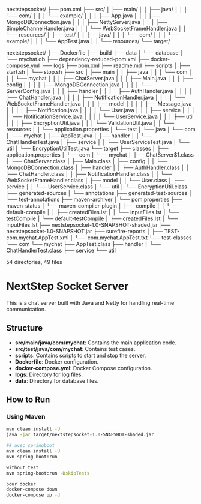 nextstepsocket/
├── pom.xml
├── src/
│   ├── main/
│   │   ├── java/
│   │   │   └── com/
│   │   │       └── example/
│   │   │           ├── App.java
│   │   │           ├── MongoDBConnection.java
│   │   │           ├── NettyServer.java
│   │   │           ├── SimpleChannelHandler.java
│   │   │           └── WebSocketFrameHandler.java
│   │   └── resources/
│   ├── test/
│   │   ├── java/
│   │   │   └── com/
│   │   │       └── example/
│   │   │           └── AppTest.java
│   │   └── resources/
└── target/


nextstepsocket/
├── Dockerfile
├── build
├── data
│   └── database
│       └── mychat.db
├── dependency-reduced-pom.xml
├── docker-compose.yml
├── logs
├── pom.xml
├── readme.md
├── scripts
│   ├── start.sh
│   └── stop.sh
├── src
│   ├── main
│   │   ├── java
│   │   │   └── com
│   │   │       └── mychat
│   │   │           ├── ChatServer.java
│   │   │           ├── Main.java
│   │   │           ├── config
│   │   │           │   ├── MongoDBConnection.java
│   │   │           │   └── ServerConfig.java
│   │   │           ├── handler
│   │   │           │   ├── AuthHandler.java
│   │   │           │   ├── ChatHandler.java
│   │   │           │   ├── NotificationHandler.java
│   │   │           │   └── WebSocketFrameHandler.java
│   │   │           ├── model
│   │   │           │   ├── Message.java
│   │   │           │   ├── Notification.java
│   │   │           │   └── User.java
│   │   │           ├── service
│   │   │           │   ├── NotificationService.java
│   │   │           │   └── UserService.java
│   │   │           ├── util
│   │   │               ├── EncryptionUtil.java
│   │   │               └── ValidationUtil.java
│   │   └── resources
│   │       └── application.properties
│   └── test
│       └── java
│           └── com
│               └── mychat
│                   ├── AppTest.java
│                   ├── handler
│                   │   └── ChatHandlerTest.java
│                   ├── service
│                   │   └── UserServiceTest.java
│                   └── util
│                       └── EncryptionUtilTest.java
└── target
    ├── classes
    │   ├── application.properties
    │   └── com
    │       └── mychat
    │           ├── ChatServer$1.class
    │           ├── ChatServer.class
    │           ├── Main.class
    │           ├── config
    │           │   └── MongoDBConnection.class
    │           ├── handler
    │           │   ├── AuthHandler.class
    │           │   ├── ChatHandler.class
    │           │   ├── NotificationHandler.class
    │           │   └── WebSocketFrameHandler.class
    │           ├── model
    │           │   └── User.class
    │           ├── service
    │           │   └── UserService.class
    │           └── util
    │               └── EncryptionUtil.class
    ├── generated-sources
    │   └── annotations
    ├── generated-test-sources
    │   └── test-annotations
    ├── maven-archiver
    │   └── pom.properties
    ├── maven-status
    │   └── maven-compiler-plugin
    │       ├── compile
    │       │   └── default-compile
    │       │       ├── createdFiles.lst
    │       │       └── inputFiles.lst
    │       └── testCompile
    │           └── default-testCompile
    │               ├── createdFiles.lst
    │               └── inputFiles.lst
    ├── nextstepsocket-1.0-SNAPSHOT-shaded.jar
    ├── nextstepsocket-1.0-SNAPSHOT.jar
    ├── surefire-reports
    │   ├── TEST-com.mychat.AppTest.xml
    │   └── com.mychat.AppTest.txt
    └── test-classes
        └── com
            └── mychat
                ├── AppTest.class
                ├── handler
                │   └── ChatHandlerTest.class
                ├── service
                └── util

54 directories, 49 files


# NextStep Socket Server

This is a chat server built with Java and Netty for handling real-time communication.

## Structure

- **src/main/java/com/mychat**: Contains the main application code.
- **src/test/java/com/mychat**: Contains test cases.
- **scripts**: Contains scripts to start and stop the server.
- **Dockerfile**: Docker configuration.
- **docker-compose.yml**: Docker Compose configuration.
- **logs**: Directory for log files.
- **data**: Directory for database files.

## How to Run
### Using Maven

```sh
mvn clean install -U
java -jar target/nextstepsocket-1.0-SNAPSHOT-shaded.jar

## avec springboot
mvn clean install -U
mvn spring-boot:run

without test
mvn spring-boot:run -DskipTests

pour docker
docker-compose down
docker-compose up -d
